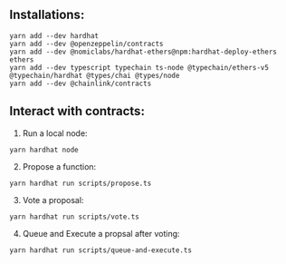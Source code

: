 ## Installations:

```shell
yarn add --dev hardhat
yarn add --dev @openzeppelin/contracts
yarn add --dev @nomiclabs/hardhat-ethers@npm:hardhat-deploy-ethers ethers
yarn add --dev typescript typechain ts-node @typechain/ethers-v5 @typechain/hardhat @types/chai @types/node
yarn add --dev @chainlink/contracts
```

## Interact with contracts:

1. Run a local node:

```shell
yarn hardhat node
```

2. Propose a function:

```shell
yarn hardhat run scripts/propose.ts
```

3. Vote a proposal:

```shell
yarn hardhat run scripts/vote.ts
```

4. Queue and Execute a propsal after voting:

```shell
yarn hardhat run scripts/queue-and-execute.ts
```
